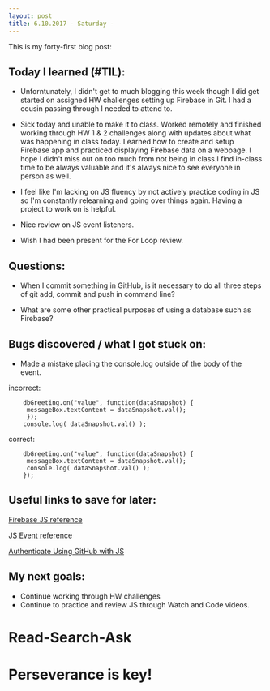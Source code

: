 ```yaml
---
layout: post
title: 6.10.2017 - Saturday - 
---
```


This is my forty-first blog post: 

## Today I learned (#TIL):   

- Unforntunately, I didn't get to much blogging this week though I did get started on assigned HW challenges setting up Firebase in Git.  I had a cousin passing through I needed to attend to.  

- Sick today and unable to make it to class.  Worked remotely and finished working through HW 1 & 2 challenges along with updates about what was happening in class today. Learned how to create and setup Firebase app and practiced displaying Firebase data on a webpage.  I hope I didn't miss out on too much from not being in class.I find in-class time to be always valuable and it's always nice to see everyone in person as well.  

- I feel like I'm lacking on JS fluency by not actively practice coding in JS so I'm constantly relearning and going over things again. Having a project to work on is helpful.  

- Nice review on JS event listeners.

- Wish I had been present for the For Loop review.  

## Questions:

- When I commit something in GitHub, is it necessary to do all three steps of git add, commit and push in command line?

- What are some other practical purposes of using a database such as Firebase?


## Bugs discovered / what I got stuck on:

- Made a mistake placing the console.log outside of the body of the event.

incorrect:

```
	dbGreeting.on("value", function(dataSnapshot) {
   	 messageBox.textContent = dataSnapshot.val();
   	 });
	console.log( dataSnapshot.val() );
```

correct:

```
	dbGreeting.on("value", function(dataSnapshot) {
   	 messageBox.textContent = dataSnapshot.val();
   	 console.log( dataSnapshot.val() );
	});
```


## Useful links to save for later:

[Firebase JS reference](https://firebase.google.com/docs/reference/js/)

[JS Event reference](https://developer.mozilla.org/en-US/docs/Web/Events)

[Authenticate Using GitHub with JS](https://firebase.google.com/docs/auth/web/github-auth)


## My next goals:

- Continue working through HW challenges
- Continue to practice and review JS through Watch and Code videos.


# Read-Search-Ask

# Perseverance is key!







